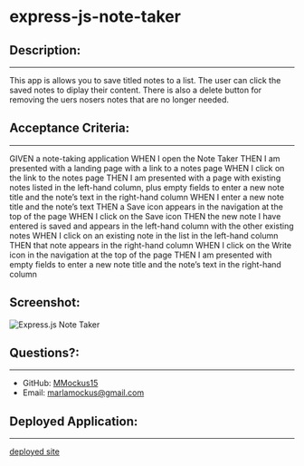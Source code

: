 # express-js-note-taker

## Description:

---

This app is allows you to save titled notes to a list. The user can click the saved notes to diplay their content. There is also a delete button for removing the uers nosers notes that are no longer needed.

## Acceptance Criteria:

---

GIVEN a note-taking application
WHEN I open the Note Taker
THEN I am presented with a landing page with a link to a notes page
WHEN I click on the link to the notes page
THEN I am presented with a page with existing notes listed in the left-hand column, plus empty fields to enter a new note title and the note’s text in the right-hand column
WHEN I enter a new note title and the note’s text
THEN a Save icon appears in the navigation at the top of the page
WHEN I click on the Save icon
THEN the new note I have entered is saved and appears in the left-hand column with the other existing notes
WHEN I click on an existing note in the list in the left-hand column
THEN that note appears in the right-hand column
WHEN I click on the Write icon in the navigation at the top of the page
THEN I am presented with empty fields to enter a new note title and the note’s text in the right-hand column

## Screenshot:

![Express.js Note Taker](./assets/images/readme-images/note-taker.png)

## Questions?:

---

- GitHub: [MMockus15](https://github.com/MMockus15)
- Email: [marlamockus@gmail.com](marlamockus@gmail.com)

## Deployed Application:

---

[deployed site](https://mmockus15.github.io/weather-dashboard/)

